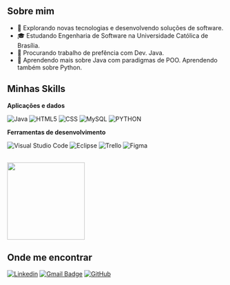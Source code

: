 
## Sobre mim

- 🤔 Explorando novas tecnologias e desenvolvendo soluções de software.
- 🎓 Estudando Engenharia de Software na Universidade Católica de Brasília.
- 💼 Procurando trabalho de prefência com Dev. Java.
- 🌱 Aprendendo mais sobre Java com paradigmas de POO. Aprendendo também sobre Python.

## Minhas Skills

**Aplicações e dados**

![Java](https://img.shields.io/badge/-Java-333333?style=flat&logo=Java&logoColor=007396)
![HTML5](https://img.shields.io/badge/-HTML5-333333?style=flat&logo=HTML5)
![CSS](https://img.shields.io/badge/-CSS-333333?style=flat&logo=CSS3&logoColor=1572B6)
![MySQL](https://img.shields.io/badge/-MySQL-333333?style=flat&logo=mysql)
![PYTHON](https://img.icons8.com/?size=100&id=Rc0Xn5AtE8kX&format=png&color=000000)


**Ferramentas de desenvolvimento**

![Visual Studio Code](https://img.shields.io/badge/-Visual%20Studio%20Code-333333?style=flat&logo=visual-studio-code&logoColor=007ACC)
![Eclipse](https://img.shields.io/badge/-Eclipse-333333?style=flat&logo=eclipse-ide&logoColor=2C2255)
![Trello](https://img.shields.io/badge/-Trello-333333?style=flat&logo=trello&logoColor=007ACC)
![Figma](https://img.shields.io/badge/-Figma-333333?style=flat&logo=figma&logoColor=007ACC)

<br/>

<a href="https://github.com/kaionBLima" title="Perfil do Kaion">
  <img height="180em" src="https://github-readme-stats.vercel.app/api?username=iuricode&theme=dracula&show_icons=true" />
</a>

## Onde me encontrar

[![Linkedin](https://img.shields.io/badge/-username-blue?style=flat-square&logo=Linkedin&logoColor=white&link=https://www.linkedin.com/in/kaion-brand%C3%A3o-lima-502b922bb/)](https://www.linkedin.com/in/kaion-brand%C3%A3o-lima-502b922bb/)
[![Gmail Badge](https://img.shields.io/badge/-seuemail@email.com-006bed?style=flat-square&logo=Gmail&logoColor=white&link=mailto:kaionbrandlim@gmail.com)](mailto:kaionbrandlim@gmail.com)
[![GitHub](https://img.shields.io/github/followers/iuricode?label=follow&style=social)](https://github.com/kaionBLima)

